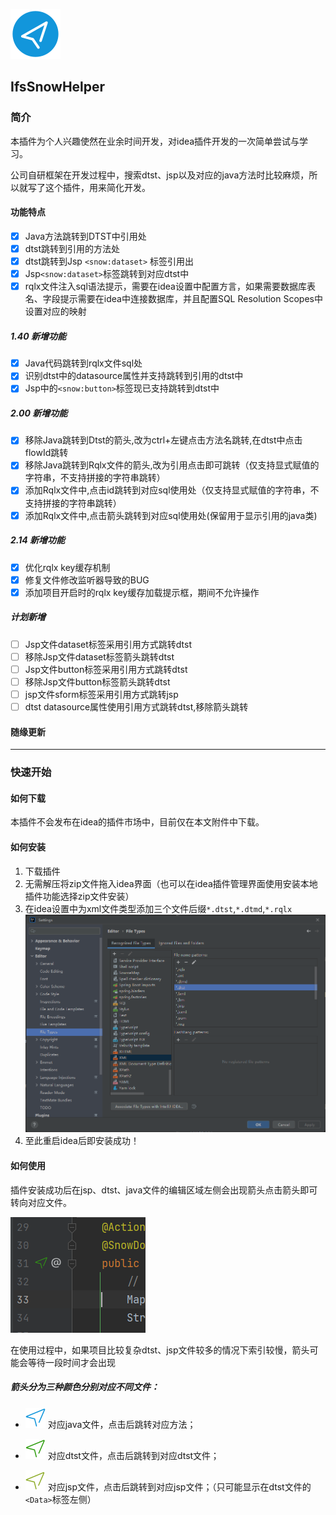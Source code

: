 ![helperLogo](src\main\resources\META-INF\pluginIcon.svg "helperLogo")

## IfsSnowHelper

### 简介

本插件为个人兴趣使然在业余时间开发，对idea插件开发的一次简单尝试与学习。

公司自研框架在开发过程中，搜索dtst、jsp以及对应的java方法时比较麻烦，所以就写了这个插件，用来简化开发。

#### 功能特点

- [x] Java方法跳转到DTST中引用处
- [x] dtst跳转到引用的方法处
- [x] dtst跳转到Jsp `<snow:dataset>` 标签引用出
- [x] Jsp`<snow:dataset>`标签跳转到对应dtst中
- [x] rqlx文件注入sql语法提示，需要在idea设置中配置方言，如果需要数据库表名、字段提示需要在idea中连接数据库，并且配置SQL
  Resolution Scopes中设置对应的映射

##### 1.40 新增功能

- [x] Java代码跳转到rqlx文件sql处
- [x] 识别dtst中的datasource属性并支持跳转到引用的dtst中
- [x] Jsp中的<code>&lt;snow:button&gt;</code>标签现已支持跳转到dtst中

##### 2.00 新增功能

- [x] 移除Java跳转到Dtst的箭头,改为ctrl+左键点击方法名跳转,在dtst中点击flowId跳转
- [x] 移除Java跳转到Rqlx文件的箭头,改为引用点击即可跳转（仅支持显式赋值的字符串，不支持拼接的字符串跳转）
- [x] 添加Rqlx文件中,点击id跳转到对应sql使用处（仅支持显式赋值的字符串，不支持拼接的字符串跳转）
- [x] 添加Rqlx文件中,点击箭头跳转到对应sql使用处(保留用于显示引用的java类)

##### 2.14 新增功能

- [x] 优化rqlx key缓存机制
- [x] 修复文件修改监听器导致的BUG
- [x] 添加项目开启时的rqlx key缓存加载提示框，期间不允许操作

##### 计划新增

- [ ] Jsp文件dataset标签采用引用方式跳转dtst
- [ ] 移除Jsp文件dataset标签箭头跳转dtst
- [ ] Jsp文件button标签采用引用方式跳转dtst
- [ ] 移除Jsp文件button标签箭头跳转dtst
- [ ] jsp文件sform标签采用引用方式跳转jsp
- [ ] dtst datasource属性使用引用方式跳转dtst,移除箭头跳转

#### 随缘更新



---

### 快速开始

#### 如何下载

本插件不会发布在idea的插件市场中，目前仅在本文附件中下载。

#### 如何安装

1. 下载插件
2. 无需解压将zip文件拖入idea界面（也可以在idea插件管理界面使用安装本地插件功能选择zip文件安装）
3. 在idea设置中为xml文件类型添加三个文件后缀`*.dtst`,`*.dtmd`,`*.rqlx`
   ![](src\main\resources\img\fileType.png)
4. 至此重启idea后即安装成功！

#### 如何使用

插件安装成功后在jsp、dtst、java文件的编辑区域左侧会出现箭头点击箭头即可转向对应文件。

![](src\main\resources\img\arrow.png)

在使用过程中，如果项目比较复杂dtst、jsp文件较多的情况下索引较慢，箭头可能会等待一段时间才会出现

##### 箭头分为三种颜色分别对应不同文件：

- ![](src\main\resources\icons\go-blue.svg) 对应java文件，点击后跳转对应方法；

- ![](src\main\resources\icons\go-green.svg) 对应dtst文件，点击后跳转到对应dtst文件；

- ![](src\main\resources\icons\go-yellow.svg)
  对应jsp文件，点击后跳转到对应jsp文件；（只可能显示在dtst文件的`<Data>`标签左侧）
